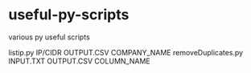 # useful-py-scripts
various py useful scripts 

listip.py IP/CIDR OUTPUT.CSV COMPANY_NAME
removeDuplicates.py INPUT.TXT OUTPUT.CSV COLUMN_NAME
